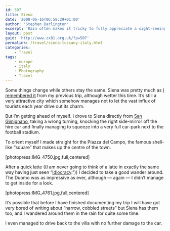 ```yaml
---
id: 507
title: Siena
date: '2008-06-16T06:58:29+01:00'
author: 'Stephen Darlington'
excerpt: 'Rain often makes it tricky to fully appreciate a sight-seeing trip. Still, Siena has enough charm to shine through the gloom.'
layout: post
guid: 'http://www.zx81.org.uk/?p=507'
permalink: /travel/siena-tuscany-italy.html
categories:
    - Travel
tags:
    - europe
    - italy
    - Photography
    - Travel
---
```


Some things change while others stay the same. Siena was pretty much as [I remembered it](/travel/italy2.html) from my previous trip, although wetter this time. It’s still a very attractive city which somehow manages not to let the vast influx of tourists each year drive out its charm.

But I’m getting ahead of myself. I drove to Siena directly from [San Gimignano](/travel/san-gimignano-tuscany-italy.html), taking a wrong turning, knocking the right side-mirror off the hire car and finally managing to squeeze into a very full car-park next to the football stadium.

To orient myself I made straight for the Piazza del Campo, the famous shell-like “square” that makes up the centre of the town.

\[photopress:IMG\_4750.jpg,full,centered\]

After a quick latte ((I am never going to think of a latte in exactly the same way having just seen “[Idiocracy](http://uk.imdb.com/title/tt0387808/).”)) I decided to take a good wander around. The Duomo was as impressive as ever, although — again — I didn’t manage to get inside for a look.

\[photopress:IMG\_4761.jpg,full,centered\]

It’s possible that before I have finished documenting my trip I will have got very bored of writing about “narrow, cobbled streets” but Siena has them too, and I wandered around them in the rain for quite some time.

I even managed to drive back to the villa with no further damage to the car.